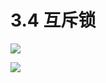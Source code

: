 # 3.4 互斥锁

![](https://cdn.jsdelivr.net/gh/hbq2004/image01/20241227213347.png)

![](https://cdn.jsdelivr.net/gh/hbq2004/image01/20241227213526.png)
